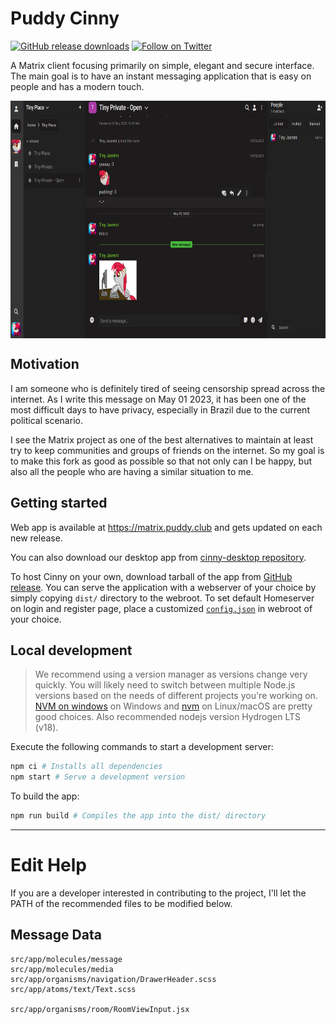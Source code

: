 # Puddy Cinny
<p>
    <a href="https://github.com/JasminDreasond/Puddy-Cinny/releases">
        <img alt="GitHub release downloads" src="https://img.shields.io/github/downloads/JasminDreasond/Puddy-Cinny/total?logo=github&style=social"></a>
    <a href="https://twitter.com/intent/follow?screen_name=JasminDreasond">
        <img alt="Follow on Twitter" src="https://img.shields.io/twitter/follow/JasminDreasond?logo=twitter&style=social"></a>
</p>

A Matrix client focusing primarily on simple, elegant and secure interface. The main goal is to have an instant messaging application that is easy on people and has a modern touch.

<img align="center" src="https://github.com/JasminDreasond/Puddy-Cinny/blob/dev/public/img/assets/preview-1.png?raw=true" height="380">

## Motivation
I am someone who is definitely tired of seeing censorship spread across the internet. As I write this message on May 01 2023, it has been one of the most difficult days to have privacy, especially in Brazil due to the current political scenario.

I see the Matrix project as one of the best alternatives to maintain at least try to keep communities and groups of friends on the internet. So my goal is to make this fork as good as possible so that not only can I be happy, but also all the people who are having a similar situation to me.

## Getting started
Web app is available at https://matrix.puddy.club and gets updated on each new release.

You can also download our desktop app from [cinny-desktop repository](https://github.com/JasminDreasond/Puddy-Cinny-Desktop).

To host Cinny on your own, download tarball of the app from [GitHub release](https://github.com/JasminDreasond/Puddy-Cinny/releases/latest).
You can serve the application with a webserver of your choice by simply copying `dist/` directory to the webroot. 
To set default Homeserver on login and register page, place a customized [`config.json`](config.json) in webroot of your choice.


## Local development
> We recommend using a version manager as versions change very quickly. You will likely need to switch 
between multiple Node.js versions based on the needs of different projects you're working on. [NVM on windows](https://github.com/coreybutler/nvm-windows#installation--upgrades) on Windows and [nvm](https://github.com/nvm-sh/nvm) on Linux/macOS are pretty good choices. Also recommended nodejs version Hydrogen LTS (v18).

Execute the following commands to start a development server:
```sh
npm ci # Installs all dependencies
npm start # Serve a development version
```

To build the app:
```sh
npm run build # Compiles the app into the dist/ directory
```

<hr/>

# Edit Help

If you are a developer interested in contributing to the project, I'll let the PATH of the recommended files to be modified below.

## Message Data

    src/app/molecules/message
    src/app/molecules/media
    src/app/organisms/navigation/DrawerHeader.scss
    src/app/atoms/text/Text.scss

    src/app/organisms/room/RoomViewInput.jsx